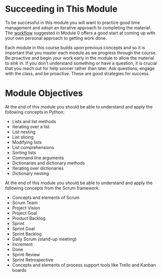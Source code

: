 # Succeeding in This Module

To be successful in this module you will want to practice good time management
and adopt an iterative approach to completing the material. The
[workflow](../m0/structure.md) suggested in Module 0 offers a good start at
coming up with your own personal approach to getting work done. 

Each module in this course builds upon previous concepts and so it is important
that you master each module as we progress through the course.  Be proactive and
begin your work early in the module to allow the material to sink in. If you
don't understand something or have a question, it is crucial that you reach out
for help sooner rather than later. Ask questions, engage with the class, and be
proactive. These are good strategies for success.

# Module Objectives

At the end of this module you should be able to understand and apply the
following concepts in Python:

- Lists and list methods
- Iterating over a list
- List nesting
- List slicing
- Modifying lists 
- List comprehensions 
- Sorting lists 
- Command line arguments 
- Dictionaries and dictionary methods
- Iterating over dictionaries 
- Dictionary nesting 

At the end of this module you should be able to understand and apply the
following concepts from the Scrum framework.

- Concepts and elements of Scrum
- Scrum Team
- Project Vision
- Project Goal
- Product Backlog
- Sprint
- Sprint Goal 
- Sprint Backlog 
- Daily Scrum (stand-up meeting)
- Increment 
- Done 
- Sprint Review 
- Sprint Retrospective 
- Concepts and elements of process support tools like Trello and Kanban boards



